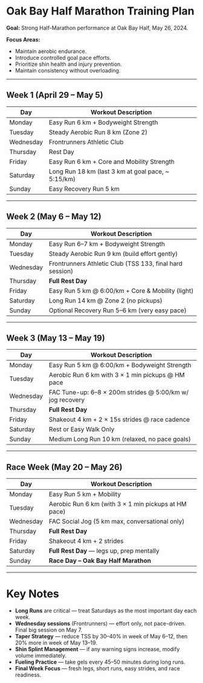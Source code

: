 # Oak Bay Half Marathon Training Plan

**Goal:** Strong Half-Marathon performance at Oak Bay Half, May 26, 2024.

**Focus Areas:**

* Maintain aerobic endurance.
* Introduce controlled goal pace efforts.
* Prioritize shin health and injury prevention.
* Maintain consistency without overloading.

---

## Week 1 (April 29 – May 5)

| Day       | Workout Description                                 |
| --------- | --------------------------------------------------- |
| Monday    | Easy Run 6 km + Bodyweight Strength                 |
| Tuesday   | Steady Aerobic Run 8 km (Zone 2)                    |
| Wednesday | Frontrunners Athletic Club                          |
| Thursday  | Rest Day                                            |
| Friday    | Easy Run 6 km + Core and Mobility Strength          |
| Saturday  | Long Run 18 km (last 3 km at goal pace, \~ 5:15/km) |
| Sunday    | Easy Recovery Run 5 km                              |

---

## Week 2 (May 6 – May 12)

| Day       | Workout Description                                      |
| --------- | -------------------------------------------------------- |
| Monday    | Easy Run 6–7 km + Bodyweight Strength                    |
| Tuesday   | Steady Aerobic Run 9 km (build effort gently)            |
| Wednesday | Frontrunners Athletic Club (TSS 133, final hard session) |
| Thursday  | **Full Rest Day**                                        |
| Friday    | Easy Run 5 km @ 6:00/km + Core & Mobility (light)        |
| Saturday  | Long Run 14 km @ Zone 2 (no pickups)                     |
| Sunday    | Optional Recovery Run 5–6 km (very easy pace)            |

---

## Week 3 (May 13 – May 19)

| Day       | Workout Description                                       |
| --------- | --------------------------------------------------------- |
| Monday    | Easy Run 5 km @ 6:00/km + Bodyweight Strength             |
| Tuesday   | Aerobic Run 6 km with 3 × 1 min pickups @ HM pace         |
| Wednesday | FAC Tune-up: 6–8 × 200m strides @ 5:00/km w/ jog recovery |
| Thursday  | **Full Rest Day**                                         |
| Friday    | Shakeout 4 km + 2 × 15s strides @ race cadence            |
| Saturday  | Rest or Easy Walk Only                                    |
| Sunday    | Medium Long Run 10 km (relaxed, no pace goals)            |

---

## Race Week (May 20 – May 26)

| Day       | Workout Description                                  |
| --------- | ---------------------------------------------------- |
| Monday    | Easy Run 5 km + Mobility                             |
| Tuesday   | Aerobic Run 6 km (with 3 × 1 min pickups at HM pace) |
| Wednesday | FAC Social Jog (5 km max, conversational only)       |
| Thursday  | **Full Rest Day**                                    |
| Friday    | Shakeout 4 km + 2 strides                            |
| Saturday  | **Full Rest Day** — legs up, prep mentally           |
| Sunday    | **Race Day – Oak Bay Half Marathon**                 |

---

# Key Notes

* **Long Runs** are critical — treat Saturdays as the most important day each week.
* **Wednesday sessions** (Frontrunners) — effort only, not pace-driven. Final big session on May 7.
* **Taper Strategy** — reduce TSS by 30–40% in week of May 6–12, then 20% more in week of May 13–19.
* **Shin Splint Management** — if any warning signs increase, modify volume immediately.
* **Fueling Practice** — take gels every 45–50 minutes during long runs.
* **Final Week Focus** — fresh legs, short runs, easy strides, and race readiness.
